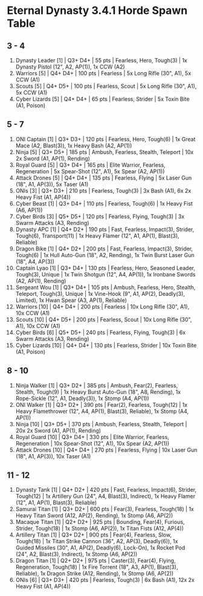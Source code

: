 # Eternal Dynasty 3.4.1 Horde Spawn Table

## 3 - 4

1. Dynasty Leader [1] | Q3+ D4+ | 55 pts | Fearless, Hero, Tough(3) | 1x Dynasty Pistol (12", A2, AP(1)), 1x CCW (A2)
1. Warriors [5] | Q4+ D4+ | 100 pts | Fearless | 5x Long Rifle (30", A1), 5x CCW (A1)
1. Scouts [5] | Q4+ D5+ | 100 pts | Fearless, Scout | 5x Long Rifle (30", A1), 5x CCW (A1)
1. Cyber Lizards [5] | Q4+ D4+ | 65 pts | Fearless, Strider | 5x Toxin Bite (A1, Poison)

## 5 - 7

1. ONI Captain [1] | Q3+ D3+ | 120 pts | Fearless, Hero, Tough(6) | 1x Great Mace (A2, Blast(3)), 1x Heavy Bash (A2, AP(1))
1. Ninja [5] | Q3+ D5+ | 185 pts | Ambush, Fearless, Stealth, Teleport | 10x 2x Sword (A1, AP(1), Rending)
1. Royal Guard [5] | Q3+ D4+ | 165 pts | Elite Warrior, Fearless, Regeneration | 5x Spear-Shot (12", A1), 5x Spear (A2, AP(1))
1. Attack Drones [5] | Q4+ D4+ | 135 pts | Fearless, Flying | 5x Laser Gun (18", A1, AP(3)), 5x Taser (A1)
1. ONIs [3] | Q3+ D3+ | 210 pts | Fearless, Tough(3) | 3x Bash (A1), 6x 2x Heavy Fist (A1, AP(4))
1. Cyber Beast [1] | Q3+ D4+ | 110 pts | Fearless, Tough(6) | 1x Heavy Fist (A6, AP(1))
1. Cyber Birds [3] | Q5+ D5+ | 120 pts | Fearless, Flying, Tough(3) | 3x Swarm Attacks (A3, Rending)
1. Dynasty APC [1] | Q4+ D2+ | 190 pts | Fast, Fearless, Impact(3), Strider, Tough(6), Transport(11) | 1x Heavy Flamer (12", A1, AP(1), Blast(3), Reliable)
1. Dragon Bike [1] | Q4+ D2+ | 200 pts | Fast, Fearless, Impact(3), Strider, Tough(6) | 1x Hull Auto-Gun (18", A2, Rending), 1x Twin Burst Laser Gun (18", A4, AP(3))
1. Captain Lyao [1] | Q3+ D4+ | 130 pts | Fearless, Hero, Seasoned Leader, Tough(3), Unique | 1x Twin Shotgun (12", A4, AP(1)), 1x Ironbane Swords (A2, AP(1), Rending)
1. Sergeant Wou [1] | Q3+ D4+ | 105 pts | Ambush, Fearless, Hero, Stealth, Teleport, Tough(3), Unique | 1x Vine-Hook (9", A1, AP(2), Deadly(3), Limited), 1x Hwan Spear (A3, AP(1), Reliable)
1. Warriors [10] | Q4+ D4+ | 200 pts | Fearless | 10x Long Rifle (30", A1), 10x CCW (A1)
1. Scouts [10] | Q4+ D5+ | 200 pts | Fearless, Scout | 10x Long Rifle (30", A1), 10x CCW (A1)
1. Cyber Birds [6] | Q5+ D5+ | 240 pts | Fearless, Flying, Tough(3) | 6x Swarm Attacks (A3, Rending)
1. Cyber Lizards [10] | Q4+ D4+ | 130 pts | Fearless, Strider | 10x Toxin Bite (A1, Poison)

## 8 - 10

1. Ninja Walker [1] | Q3+ D2+ | 385 pts | Ambush, Fear(2), Fearless, Stealth, Tough(9) | 1x Heavy Burst Auto-Gun (18", A8, Rending), 1x Rope-Sickle (12", A1, Deadly(3)), 1x Stomp (A4, AP(1))
1. ONI Walker [1] | Q3+ D2+ | 390 pts | Fear(2), Fearless, Tough(12) | 1x Heavy Flamethrower (12", A4, AP(1), Blast(3), Reliable), 1x Stomp (A4, AP(1))
1. Ninja [10] | Q3+ D5+ | 370 pts | Ambush, Fearless, Stealth, Teleport | 20x 2x Sword (A1, AP(1), Rending)
1. Royal Guard [10] | Q3+ D4+ | 330 pts | Elite Warrior, Fearless, Regeneration | 10x Spear-Shot (12", A1), 10x Spear (A2, AP(1))
1. Attack Drones [10] | Q4+ D4+ | 270 pts | Fearless, Flying | 10x Laser Gun (18", A1, AP(3)), 10x Taser (A1)

## 11 - 12

1. Dynasty Tank [1] | Q4+ D2+ | 420 pts | Fast, Fearless, Impact(6), Strider, Tough(12) | 1x Artillery Gun (24", A4, Blast(3), Indirect), 1x Heavy Flamer (12", A1, AP(1), Blast(3), Reliable)
1. Samurai Titan [1] | Q3+ D2+ | 600 pts | Fear(3), Fearless, Tough(18) | 1x Heavy Titan Sword (A12, AP(2), Rending), 1x Stomp (A6, AP(2))
1. Macaque Titan [1] | Q2+ D2+ | 925 pts | Bounding, Fear(4), Furious, Strider, Tough(18) | 1x Stomp (A6, AP(2)), 1x Titan Fists (A12, AP(4))
1. Artillery Titan [1] | Q3+ D2+ | 900 pts | Fear(4), Fearless, Slow, Tough(18) | 1x Titan Strike Cannon (36", A2, AP(3), Deadly(6)), 1x Guided Missiles (30", A1, AP(2), Deadly(6), Lock-On), 1x Rocket Pod (24", A2, Blast(3), Indirect), 1x Stomp (A6, AP(2))
1. Dragon Titan [1] | Q2+ D2+ | 975 pts | Caster(3), Fear(4), Flying, Regeneration, Tough(18) | 1x Fire Torrent (18", A3, AP(1), Blast(3), Reliable), 1x Dragon Strike (A12, Rending), 1x Stomp (A6, AP(2))
1. ONIs [6] | Q3+ D3+ | 420 pts | Fearless, Tough(3) | 6x Bash (A1), 12x 2x Heavy Fist (A1, AP(4))